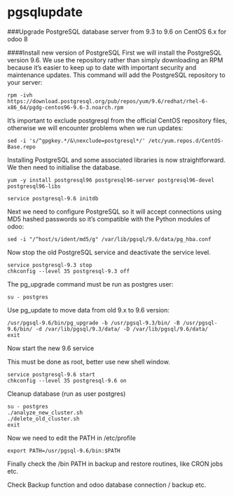 # pgsqlupdate
###Upgrade PostgreSQL database server from 9.3 to 9.6 on CentOS 6.x for odoo 8

####Install new version of PostgreSQL
First we will install the PostgreSQL version 9.6. We use the repository rather than simply downloading an RPM because it’s easier to keep up to date with important security and maintenance updates. This command will add the PostgreSQL repository to your server:

```
rpm -ivh https://download.postgresql.org/pub/repos/yum/9.6/redhat/rhel-6-x86_64/pgdg-centos96-9.6-3.noarch.rpm
```

It’s important to exclude postgresql from the official CentOS repository files, otherwise we will encounter problems when we run updates:

```
sed -i 's/^gpgkey.*/&\nexclude=postgresql*/' /etc/yum.repos.d/CentOS-Base.repo
```

Installing PostgreSQL and some associated libraries is now straightforward. We then need to initialise the database.

```
yum -y install postgresql96 postgresql96-server postgresql96-devel postgresql96-libs
```

```
service postgresql-9.6 initdb
```

Next we need to configure PostgreSQL so it will accept connections using MD5 hashed passwords so it’s compatible with the Python modules of odoo:

```
sed -i "/^host/s/ident/md5/g" /var/lib/pgsql/9.6/data/pg_hba.conf
```

Now stop the old PostgreSQL service and deactivate the service level.

```
service postgresql-9.3 stop
chkconfig --level 35 postgresql-9.3 off
```

The pg_upgrade command must be run as postgres user:

```
su - postgres
```

Use pg_update to move data from old 9.x to 9.6 version:

```
/usr/pgsql-9.6/bin/pg_upgrade -b /usr/pgsql-9.3/bin/ -B /usr/pgsql-9.6/bin/ -d /var/lib/pgsql/9.3/data/ -D /var/lib/pgsql/9.6/data/
exit
```

Now start the new 9.6 service

This must be done as root, better use new shell window.

```
service postgresql-9.6 start
chkconfig --level 35 postgresql-9.6 on
```
Cleanup database (run as user postgres)

```
su - postgres
./analyze_new_cluster.sh
./delete_old_cluster.sh
exit
```

Now we need to edit the PATH in /etc/profile

```
export PATH=/usr/pgsql-9.6/bin:$PATH
```

Finally check the /bin PATH in backup and restore routines, like CRON jobs etc.

Check Backup function and odoo database connection / backup etc.



